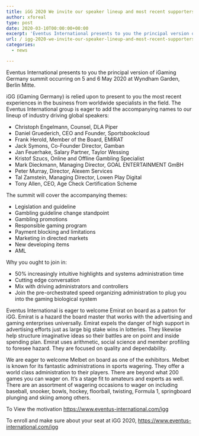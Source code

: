 ```yaml
---
title: iGG 2020 We invite our speaker lineup and most recent supporters and exhibitors
author: xforeal 
type: post
date: 2020-03-10T00:00:00+00:00
excerpt: 'Eventus International presents to you the principal version of iGaming Germany summit occurring on 5 and 6 May 2020 at Wyndham Garden, Berlin Mitte '
url: / igg-2020-we-invite-our-speaker-lineup-and-most-recent-supporters-and-exhibitors/
categories:
  - news

---
```

Eventus International presents to you the principal version of iGaming Germany summit occurring on 5 and 6 May 2020 at Wyndham Garden, Berlin Mitte. 

iGG (iGaming Germany) is relied upon to present to you the most recent experiences in the business from worldwide specialists in the field. The Eventus International group is eager to add the accompanying names to our lineup of industry driving global speakers: 

  * Christoph Engelmann, Counsel, DLA Piper 
  * Daniel Gruederich, CEO and Founder, Sportsbookcloud 
  * Frank Herold, Member of the Board, EMIRAT 
  * Jack Symons, Co-Founder Director, Gamban 
  * Jan Feuerhake, Salary Partner, Taylor Wessing 
  * Kristof Szucs, Online and Offline Gambling Specialist 
  * Mark Dieckmann, Managing Director, GOAL ENTERTAINMENT GmBH 
  * Peter Murray, Director, Alexem Services 
  * Tal Zamstein, Managing Director, Lowen Play Digital 
  * Tony Allen, CEO, Age Check Certification Scheme 

The summit will cover the accompanying themes: 

  * Legislation and guideline 
  * Gambling guideline change standpoint 
  * Gambling promotions 
  * Responsible gaming program 
  * Payment blocking and limitations 
  * Marketing in directed markets 
  * New developing items 
  * AML 

Why you ought to join in: 

  * 50&percnt; increasingly intuitive highlights and systems administration time 
  * Cutting edge conversation 
  * Mix with driving administrators and controllers 
  * Join the pre-orchestrated speed organizing administration to plug you into the gaming biological system 

Eventus International is eager to welcome Emirat on board as a patron for iGG. Emirat is a hazard the board master that works with the advertising and gaming enterprises universally. Emirat expels the danger of high support in advertising efforts just as large big stake wins in lotteries. They likewise help structure imaginative ideas so their battles are on point and inside spending plan. Emirat uses arithmetic, social science and member profiling to foresee hazard. They are focused on quality and dependability. 

We are eager to welcome Melbet on board as one of the exhibitors. Melbet is known for its fantastic administrations in sports wagering. They offer a world class administration to their players. There are beyond what 200 games you can wager on. It&#8217;s a stage fit to amateurs and experts as well. There are an assortment of wagering occasions to wager on including baseball, snooker, bowls, hockey, floorball, twisting, Formula 1, springboard plunging and skiing among others. 

To View the motivation https://www.eventus-international.com/igg 

To enroll and make sure about your seat at iGG 2020, https://www.eventus-international.com/igg